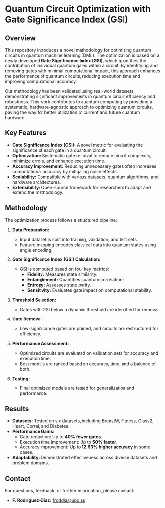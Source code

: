 # Quantum Circuit Optimization with Gate Significance Index (GSI)

## Overview

This repository introduces a novel methodology for optimizing quantum circuits in quantum machine learning (QML). The optimization is based on a newly developed **Gate Significance Index (GSI)**, which quantifies the contribution of individual quantum gates within a circuit. By identifying and removing gates with minimal computational impact, this approach enhances the performance of quantum circuits, reducing execution time and improving computational accuracy.

Our methodology has been validated using real-world datasets, demonstrating significant improvements in quantum circuit efficiency and robustness. This work contributes to quantum computing by providing a systematic, hardware-agnostic approach to optimizing quantum circuits, paving the way for better utilization of current and future quantum hardware.

## Key Features

- **Gate Significance Index (GSI):** A novel metric for evaluating the significance of each gate in a quantum circuit.
- **Optimization:** Systematic gate removal to reduce circuit complexity, minimize errors, and enhance execution time.
- **Accuracy Improvement:** Reducing unnecessary gates often increases computational accuracy by mitigating noise effects.
- **Scalability:** Compatible with various datasets, quantum algorithms, and hardware architectures.
- **Extensibility:** Open-source framework for researchers to adapt and extend the methodology.

## Methodology

The optimization process follows a structured pipeline:

1. **Data Preparation:**
   - Input dataset is split into training, validation, and test sets.
   - Feature mapping encodes classical data into quantum states using angle encoding.

2. **Gate Significance Index (GSI) Calculation:**
   - GSI is computed based on four key metrics:
     - **Fidelity:** Measures state similarity.
     - **Entanglement:** Quantifies quantum correlations.
     - **Entropy:** Assesses state purity.
     - **Sensitivity:** Evaluates gate impact on computational stability.

3. **Threshold Selection:**
   - Gates with GSI below a dynamic threshold are identified for removal.

4. **Gate Removal:**
   - Low-significance gates are pruned, and circuits are restructured for efficiency.

5. **Performance Assessment:**
   - Optimized circuits are evaluated on validation sets for accuracy and execution time.
   - Best models are ranked based on accuracy, time, and a balance of both.

6. **Testing:**
   - Final optimized models are tested for generalization and performance.

## Results

- **Datasets:** Tested on six datasets, including BreastW, Fitness, Glass2, Heart, Corral, and Diabetes.
- **Performance Gains:**
  - Gate reduction: Up to **40% fewer gates**.
  - Execution time improvement: Up to **50% faster**.
  - Accuracy improvement: Up to **12.63% higher accuracy** in some cases.
- **Adaptability:** Demonstrated effectiveness across diverse datasets and problem domains.

## Contact

For questions, feedback, or further information, please contact:

- **F. Rodríguez-Díaz:** [froddia@upo.es](mailto:froddia@upo.es)


